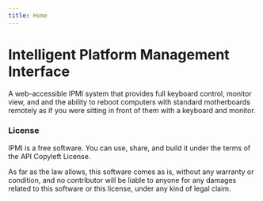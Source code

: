 ```yaml
---
title: Home
---
```


# Intelligent Platform Management Interface

A web-accessible IPMI system that provides full keyboard control, monitor view, and and the ability to reboot computers with standard motherboards remotely as if you were sitting in front of them with a keyboard and monitor. 

### License

IPMI is a free software. You can use, share, and build it under the terms of the API Copyleft License. 

As far as the law allows, this software comes as is, without any warranty or condition, and no contributor will be liable to anyone for any damages related to this software or this license, under any kind of legal claim.​
